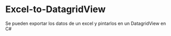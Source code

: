 # Excel-to-DatagridView
Se pueden exportar los datos de un excel y pintarlos en un DatagridView en C#
